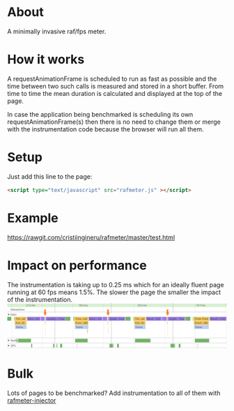 # About
A minimally invasive raf/fps meter.


# How it works
A requestAnimationFrame is scheduled to run as fast as possible and the time between two such calls is measured and stored in a short buffer. From time to time the mean duration is calculated and displayed at the top of the page.

In case the application being benchmarked is scheduling its own requestAnimationFrame(s) then there is no need to change them or merge with the instrumentation code because the browser will run all them.


# Setup
Just add this line to the page:
```html
<script type="text/javascript" src="rafmeter.js" ></script>
```

# Example
https://rawgit.com/cristiingineru/rafmeter/master/test.html


# Impact on performance
The instrumentation is taking up to 0.25 ms which for an ideally fluent page running at 60 fps means 1.5%. The slower the page the smaller the impact of the instrumentation.
![alt text](timeline.png)


# Bulk
Lots of pages to be benchmarked? Add instrumentation to all of them with [rafmeter-injector](https://github.com/cristiingineru/rafmeter-injector)
